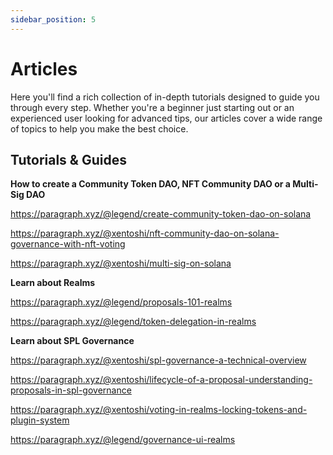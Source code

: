 ```yaml
---
sidebar_position: 5
---
```


# Articles

Here you'll find a rich collection of in-depth tutorials designed to guide you through every step. Whether you're a beginner just starting out or an experienced user looking for advanced tips, our articles cover a wide range of topics to help you make the best choice.

## Tutorials & Guides

**How to create a Community Token DAO, NFT Community DAO or a Multi-Sig DAO**

https://paragraph.xyz/@legend/create-community-token-dao-on-solana

https://paragraph.xyz/@xentoshi/nft-community-dao-on-solana-governance-with-nft-voting

https://paragraph.xyz/@xentoshi/multi-sig-on-solana

**Learn about Realms**

https://paragraph.xyz/@legend/proposals-101-realms

https://paragraph.xyz/@legend/token-delegation-in-realms

**Learn about SPL Governance**

https://paragraph.xyz/@xentoshi/spl-governance-a-technical-overview

https://paragraph.xyz/@xentoshi/lifecycle-of-a-proposal-understanding-proposals-in-spl-governance

https://paragraph.xyz/@xentoshi/voting-in-realms-locking-tokens-and-plugin-system

https://paragraph.xyz/@legend/governance-ui-realms
